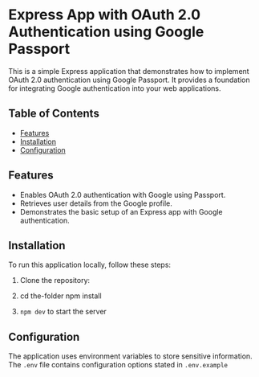# Express App with OAuth 2.0 Authentication using Google Passport

This is a simple Express application that demonstrates how to implement OAuth 2.0 authentication using Google Passport. It provides a foundation for integrating Google authentication into your web applications.

## Table of Contents

- [Features](#features)
- [Installation](#installation)
- [Configuration](#configuration)

## Features

- Enables OAuth 2.0 authentication with Google using Passport.
- Retrieves user details from the Google profile.
- Demonstrates the basic setup of an Express app with Google authentication.

## Installation

To run this application locally, follow these steps:

1. Clone the repository:

2. cd the-folder
   npm install

3. `npm dev` to start the server

## Configuration

The application uses environment variables to store sensitive information. The `.env` file contains configuration options stated in `.env.example`
